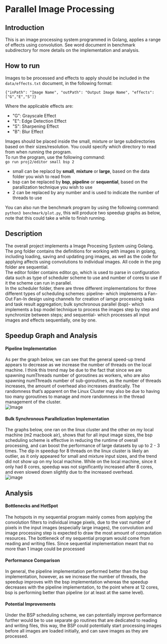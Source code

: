 # Parallel Image Processing

## Introduction
This is an image processing system programmed in Golang, applies a range of effects using convolution.
See word document in benchmark subdirectory for more details on the implementation and analysis.

## How to run
Images to be processed and effects to apply should be included in the `data/effects.txt` document, in the following format:
```
{"inPath": "Image Name", "outPath": "Output Image Name", "effects": ["G","E","S"]}
```
Where the applicable effects are:
- "G": Grayscale Effect
- "E": Edge Detection Effect
- "S": Sharpening Effect
- "B": Blur Effect

Images should be placed inside the small, mixture or large subdirectories based on their sizes/resolution. You could specify which directory to read from when running the program. <br>
To run the program, use the following command:<br>
```go run proj2/editor small bsp 2```
- small can be replacd by **small**, **mixture** or **large**, based on the data folder you wish to read from
- bsp can be replaced by **bsp**, **pipeline** or **sequential**, based on the parallization technique you wish to use
- 2 can be replaced by any number and is used to indicate the number of threads to use

You can also run the benchmark program by using the following command: <br>
`python3 benchmark/plot.py`, this will produce two speedup graphs as below, note that this could take a while to finish running. 

## Description
The overall project implements a Image Procesing System using Golang. <br>
The png folder contains the definitions for working with images in golang, including loading, saving and updating png images, as well as the code for applying affects using convolutions to individual images. All code in the png folder are sequential.<br>
The editor folder contains editor.go, which is used to parse in configuration data such as type of scheduler scheme to use and number of cores to use if it the scheme can run in parallel.<br>
In the scheduler folder, there are three different implementations for three different types of scheduling schemes: pipeline- which implements a Fan-Out Fan-In design using channels for creation of iamge processing tasks and task result aggregation; bulk synchronous parallel (bsp)- which implements a bsp model technique to process the images step by step and synchronize between steps; and sequential- which processes all input images and effects sequentially, one by one.<br>

## Speedup Graph and Analysis
#### Pipeline Implementation
As per the graph below, we can see that the general speed-up trend appears to decrease as we increase the number of threads on the local machine. I think this trend may be due to the fact that since we are spawning numThreads number of goroutines as workers, who are also spawning numThreads number of sub-goroutines, as the number of threads increases, the amount of overhead also increases drastically. The randomness that’s apparent on the Linux Cluster may also be due to having too many goroutines to manage and more randomness in the thread management of the cluster.<br>
![Image](https://github.com/mpcs52060-aut22/project-2-HanzeHu98/blob/main/proj2/benchmark/speedup-pipeline.png)

#### Bulk Synchronous Parallelization Implementation
The graphs below, one ran on the linux cluster and the other on my local machine (m2 macbook air), shows that for all input image sizes, the bsp scheduling scheme is effective in reducing the runtime of overall processing, and can boost the performance of large datasets by up to 2 - 3 times. The dip in speedup for 8 threads on the linux cluster is likely an outlier, as it only appeared for small and mixture input sizes, and the trend did not show up on my local machine. While on the local machine, since it only had 8 cores, speedup was not significantly increased after 8 cores, and even slowed down slightly due to the increased overhead.<br>
![image](https://github.com/mpcs52060-aut22/project-2-HanzeHu98/blob/main/proj2/benchmark/speedup-bsp.png)

## Analysis
#### Bottlenecks and HotSpot
The hotspots in my sequential program mainly comes from applying the convolution filters to individual image pixels, due to the vast number of pixels in the input images (especially large images), the convolution and image processing step is expected to draw the most amount of computation resources. The bottleneck of my sequential program would come from reading and writing files. Since sequential implementation meant that no more than 1 image could be processed

#### Performance Comparison
In general, the pipeline implementation performed better than the bsp implementation, however, as we increase the number of threads, the speedup improves with the bsp implementation whereas the speedup decreases with the pipeline implementation, to the point where at 12 cores, bsp is performing better than pipeline (or at least at the same level).

#### Potential Improvements
Under the BSP scheduling scheme, we can potentially improve performance further would be to use separate go routines that are dedicated to reading and writing files, this way, the BSP could potentially start processing images before all images are loaded initially, and can save images as they are processed. 
